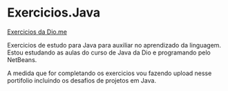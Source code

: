 # Exercicios.Java

[Exercicios da Dio.me](https://github.com/digitalinnovationone/exercicios-java-basico/tree/main/exercicios)

Exercicios de estudo para Java para auxiliar no aprendizado da linguagem.
Estou estudando as aulas do curso de Java da Dio e programando pelo NetBeans.

A medida que for completando os exercicios vou fazendo upload nesse portifolio incluindo os desafios de projetos em Java.
